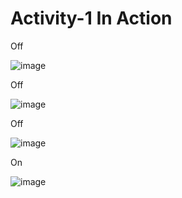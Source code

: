 # Activity-1 In Action

Off

![image](https://user-images.githubusercontent.com/94230294/144288278-e9260034-9532-4eef-9020-6a28ba65a9b0.png)

Off

![image](https://user-images.githubusercontent.com/94230294/144288328-1e291285-69f9-42b3-8010-62d375e0bbc4.png)

Off

![image](https://user-images.githubusercontent.com/94230294/144288362-5dffc613-7ec4-4bb7-a621-9541b0cbeaba.png)

On

![image](https://user-images.githubusercontent.com/94230294/144288403-893bc1b1-d2dc-4144-8360-bf6f146b71a8.png)
